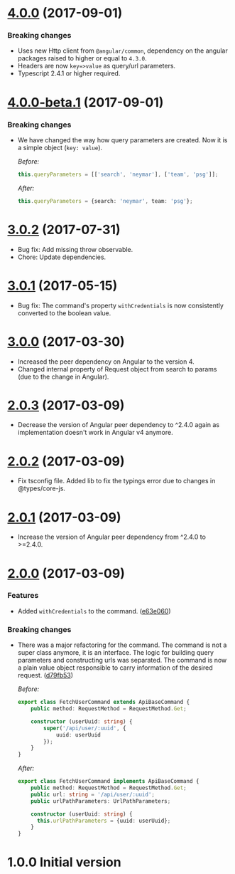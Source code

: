 <a name="4.0.0"></a>
# [4.0.0](https://github.com/erento/angular-api-client/compare/v4.0.0-beta.1...v4.0.0) (2017-09-01)

### Breaking changes

* Uses new Http client from `@angular/common`, dependency on the angular packages raised to higher or equal to `4.3.0`.
* Headers are now `key=>value` as query/url parameters.
* Typescript 2.4.1 or higher required.

<a name="4.0.0-beta.1"></a>
# [4.0.0-beta.1](https://github.com/erento/angular-api-client/compare/v3.0.2...v4.0.0-beta.1) (2017-09-01)

### Breaking changes

* We have changed the way how query parameters are created. Now it is a simple object (`key: value`).

  _Before:_

  ```ts
  this.queryParameters = [['search', 'neymar'], ['team', 'psg']];
  ```

  _After:_

  ```ts
  this.queryParameters = {search: 'neymar', team: 'psg'};
  ```

<a name="3.0.2"></a>
# [3.0.2](https://github.com/erento/angular-api-client/compare/v3.0.1...v3.0.2) (2017-07-31)
- Bug fix: Add missing throw observable.
- Chore: Update dependencies.

<a name="3.0.1"></a>
# [3.0.1](https://github.com/erento/angular-api-client/compare/v3.0.0...v3.0.1) (2017-05-15)
- Bug fix: The command's property `withCredentials` is now consistently converted to the boolean value.

<a name="3.0.0"></a>
# [3.0.0](https://github.com/erento/angular-api-client/compare/v2.0.3...v3.0.0) (2017-03-30)
- Increased the peer dependency on Angular to the version 4.
- Changed internal property of Request object from search to params (due to the change in Angular).

<a name="2.0.3"></a>
# [2.0.3](https://github.com/erento/angular-api-client/compare/v2.0.2...v2.0.3) (2017-03-09)
- Decrease the version of Angular peer dependency to ^2.4.0 again as implementation doesn't work in Angular v4 anymore.

<a name="2.0.2"></a>
# [2.0.2](https://github.com/erento/angular-api-client/compare/v2.0.1...v2.0.2) (2017-03-09)
- Fix tsconfig file. Added lib to fix the typings error due to changes in @types/core-js.

<a name="2.0.1"></a>
# [2.0.1](https://github.com/erento/angular-api-client/compare/v2.0.0...v2.0.1) (2017-03-09)
- Increase the version of Angular peer dependency from ^2.4.0 to >=2.4.0.

<a name="2.0.0"></a>
# [2.0.0](https://github.com/erento/angular-api-client/compare/v1.0.0...v2.0.0) (2017-03-09)

### Features

* Added `withCredentials` to the command. ([e63e060](https://github.com/erento/angular-api-client/commit/e63e060))

### Breaking changes

* There was a major refactoring for the command. The command is not a super class anymore, it is an interface.
The logic for building query parameters and constructing urls was separated. The command is now a plain
value object responsible to carry information of the desired request. ([d79fb53](https://github.com/erento/angular-api-client/commit/d79fb53))

  _Before:_

  ```ts
  export class FetchUserCommand extends ApiBaseCommand {
      public method: RequestMethod = RequestMethod.Get;
  
      constructor (userUuid: string) {
          super('/api/user/:uuid', {
              uuid: userUuid 
          });
      }
  }
  ```
  
  _After:_
  
  ```ts
  export class FetchUserCommand implements ApiBaseCommand {
      public method: RequestMethod = RequestMethod.Get;
      public url: string = '/api/user/:uuid';
      public urlPathParameters: UrlPathParameters;
  
      constructor (userUuid: string) {
        this.urlPathParameters = {uuid: userUuid};
      }
  }
  ```

<a name="1.0.0"></a>
# 1.0.0 Initial version